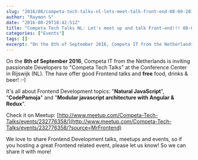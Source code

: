 ```yaml
---
slug: "2016/08/competa-tech-talks-nl-lets-meet-talk-front-end-08-09-2016/"
author: "Raymon S"
date: "2016-08-29T18:42:51Z"
title: "Competa Tech Talks NL: Let's meet up and talk Front-end!!! 08-09-2016"
categories: ["Events"]
tags: []
excerpt: "On the 8th of September 2016, Competa IT from the Netherlands is inviting passionate Developers to ..."
---
```


On the **8th of September 2016**, Competa IT from the Netherlands is inviting passionate Developers to "Competa Tech Talks" at the Conference Center in Rijswijk (NL). The have offer good Frontend talks and **free** food, drinks & beer! :-)

It's all about Frontend Development topics: "**Natural JavaScript**", "**CodePamoja**" and "**Modular javascript architecture with Angular & Redux**".

Check it on Meetup: [http://www.meetup.com/Competa-Tech-Talks/events/232776358/](http://www.meetup.com/Competa-Tech-Talks/events/232776358/?source=MrFrontend)

We love to share Frontend Development talks, meetups and events, so if you hosting a great Frontend related event, please let us know! So we can share it with more!